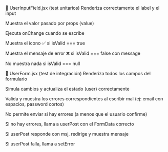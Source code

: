 🧪 UserInputField.jsx (test unitarios)
 Renderiza correctamente el label y el input

 Muestra el valor pasado por props (value)

 Ejecuta onChange cuando se escribe

 Muestra el ícono ✅ si isValid === true

 Muestra el mensaje de error ❌ si isValid === false con message

 No muestra nada si isValid === null

🧪 UserForm.jsx (test de integración)
 Renderiza todos los campos del formulario

 Simula cambios y actualiza el estado (user) correctamente

 Valida y muestra los errores correspondientes al escribir mal (ej: email con espacios, password cortos)

 No permite enviar si hay errores (a menos que el usuario confirme)

 Si no hay errores, llama a userPost con el FormData correcto

 Si userPost responde con msj, redirige y muestra mensaje

 Si userPost falla, llama a setError

